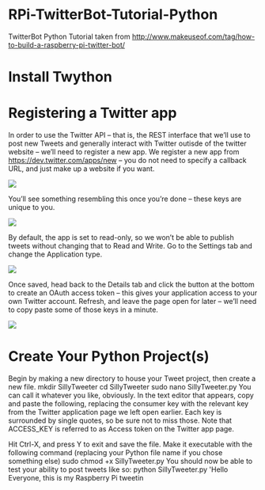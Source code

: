 RPi-TwitterBot-Tutorial-Python
==============================

TwitterBot Python Tutorial taken from http://www.makeuseof.com/tag/how-to-build-a-raspberry-pi-twitter-bot/

Install Twython
===============
<pre class="code-text-only" style="display: none;">
<code>sudo apt-get update</code>
<code>sudo apt-get upgrade</code>
<code>sudo apt-get install python-setuptools</code>
<code>sudo easy_install pip</code>
<code>sudo pip install twython</code>
</pre>

Registering a Twitter app
=========================
In order to use the Twitter API – that is, the REST interface that we’ll use to post new Tweets and generally
interact with Twitter outisde of the twitter website – we’ll need to register a new app. We register a new app 
from https://dev.twitter.com/apps/new – you do not need to specify a callback URL, and just make up a website if you want.
 
 
<img src="http://main.makeuseoflimited.netdna-cdn.com/wp-content/uploads/2013/08/new-twitter-app.jpg">
 
 You’ll see something resembling this once you’re done – these keys are unique to you.

<img src="http://main.makeuseoflimited.netdna-cdn.com/wp-content/uploads/2013/08/twitter-app.jpg">

By default, the app is set to read-only, so we won’t be able to publish tweets without changing that to Read and Write. Go to the Settings tab and change the Application type.

<img src="http://main.makeuseoflimited.netdna-cdn.com/wp-content/uploads/2013/08/readwrite-access.jpg">

Once saved, head back to the Details tab and click the button at the bottom to create an OAuth access token – this gives your application access to your own Twitter account. Refresh, and leave the page open for later – we’ll need to copy paste some of those keys in a minute.

<img src="http://main.makeuseoflimited.netdna-cdn.com/wp-content/uploads/2013/08/access-token.jpg">

Create Your Python Project(s)
=============================

Begin by making a new directory to house your Tweet project, then create a new file.
mkdir SillyTweeter
cd SillyTweeter
sudo nano SillyTweeter.py
You can call it whatever you like, obviously.
In the text editor that appears, copy and paste the following, replacing the consumer key with the relevant key from the Twitter application page we left open earlier. Each key is surrounded by single quotes, so be sure not to miss those. Note that ACCESS_KEY is referred to as Access token on the Twitter app page.
<pre class="code-text-only" style="display: none;">
<code>#!/usr/bin/env python
import sys
from twython import Twython
CONSUMER_KEY = '***************YOUR DATA*****************'
CONSUMER_SECRET = '***************YOUR DATA*****************'
ACCESS_KEY = '***************YOUR DATA*****************'
ACCESS_SECRET = '***************YOUR DATA*****************'

api = Twython(CONSUMER_KEY,CONSUMER_SECRET,ACCESS_KEY,ACCESS_SECRET) 

api.update_status(status=sys.argv[1])
</code></pre>
Hit Ctrl-X, and press Y to exit and save the file. Make it executable with the following command (replacing your Python file name if you chose something else)
sudo chmod +x SillyTweeter.py
You should now be able to test your ability to post tweets like so:
python SillyTweeter.py 'Hello Everyone, this is my Raspberry Pi tweetin
